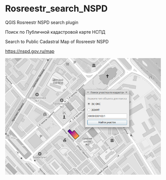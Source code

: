 # Rosreestr_search_NSPD
QGIS Rosreestr NSPD search plugin

Поиск по Публичной кадастровой карте НСПД

Search to Public Cadastral Map of Rosreestr NSPD

<https://nspd.gov.ru/map>

<div style="text-align:center"><img src="scrn.png" alt="rosreestr-nspd-search-qgis-plugin"></div>
